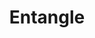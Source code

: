 ---
title: "Entangle"
permalink: /spells/entangle/
tags:
  - Spell
available_for:
  - Druid
level: "1st Level"
school: "Conjuration"
range: "90 ft"
area: "20 ft"
shape: "Cube"
comp:
  - V
  - S
duration: "Up to 1 minute"
concentration: true
attack: "STR Save"
description: |
  Grasping weeds and vines sprout from the ground in a 20-foot square starting form a point within range. For the duration, these plants turn the ground in the area into difficult terrain.

  A creature in the area when you cast the spell must succeed on a strength saving throw or be restrained by the entangling plants until the spell ends. A creature restrained by the plants can use its action to make a Strength check against your spell save DC. On a success, it frees itself.

  When the spell ends, the conjured plants wilt away.
excerpt: "Grasping weeds and vines sprout from the ground in a 20-foot square starting form a point within range."
source: "Basic Rules"
---